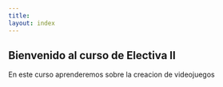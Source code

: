 ```yaml
---
title:
layout: index
---
```


## Bienvenido al curso de Electiva II

En este curso aprenderemos sobre la creacion de videojuegos
